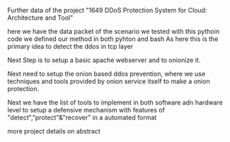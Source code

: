 Further data of the project "1649 DDoS Protection System for Cloud: Architecture and Tool"

here we have the data packet of the scenario we tested with this pythoin code
we defined our method in both pyhton and bash
As here this is the primary idea to detect the ddos in tcp layer

Next Step is to setup a basic apache webserver and to onionize it.

Next need to setup the onion based ddos prevention, where we use techniques and tools provided by onion service itself to make a onion protection.

Next we have the list of tools to implement in both software adn hardware level to setup a defensive mechanism with features of
"detect","protect"&"recover" in a automated format

more project details on abstract
